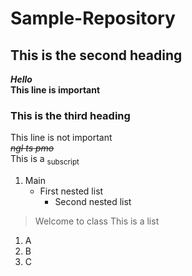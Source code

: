 # Sample-Repository
## This is the second heading 
***Hello***\
**This line is important**
### This is the third heading 
This line is not  important\
*~~ngl ts pmo~~*\
This is a <sub>subscript</sub>
1. Main
   - First nested list
      - Second nested list
>Welcome to class
This is a list
1. A
2. B
3. C
